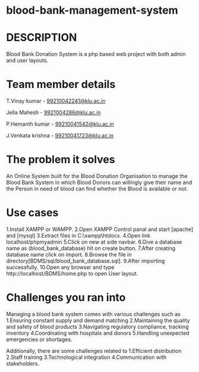 # blood-bank-management-system


# DESCRIPTION
Blood Bank Donation System is a php based web project with both admin and user layouts.


# Team member details

T.Vinay kumar - 99210042241@klu.ac.in

Jella Mahesh  - 9921004286@klu.ac.in

P.Hemanth kumar - 99210041542@klu.ac.in

J.Venkata krishna - 99210041723@klu.ac.in


# The problem it solves

An Online System built for the Blood Donation Organisation to manage the Blood Bank System in which Blood Donors can willingly give their name and the Person in need of blood can find whether the Blood is available or not.

# Use cases 

1.Install XAMPP or WAMPP.
2.Open XAMPP Control panal and start [apache] and [mysql]
3.Extract files in C:\xampp\htdocs.
4.Open link localhost/phpmyadmin
5.Click on new at side navbar.
6.Give a database name as (blood_bank_database) hit on create button.
7.After creating database name click on import.
8.Browse the file in directory[BDMS/sql/blood_bank_database.sql].
9.After importing successfully.
10.Open any browser and type http://localhost/BDMS/home.php to open User layout.

# Challenges you ran into

Managing a blood bank system comes with various challenges such as 
1.Ensuring constant supply and demand matching
2.Maintaining the quality and safety of blood products
3.Navigating regulatory compliance, tracking inventory
4.Coordinating with hospitals and donors
5.Handling unexpected emergencies or shortages. 

Additionally, there are some challenges related to 
1.Efficient distribution
2.Staff training
3.Technological integration
4.Communication with stakeholders.

